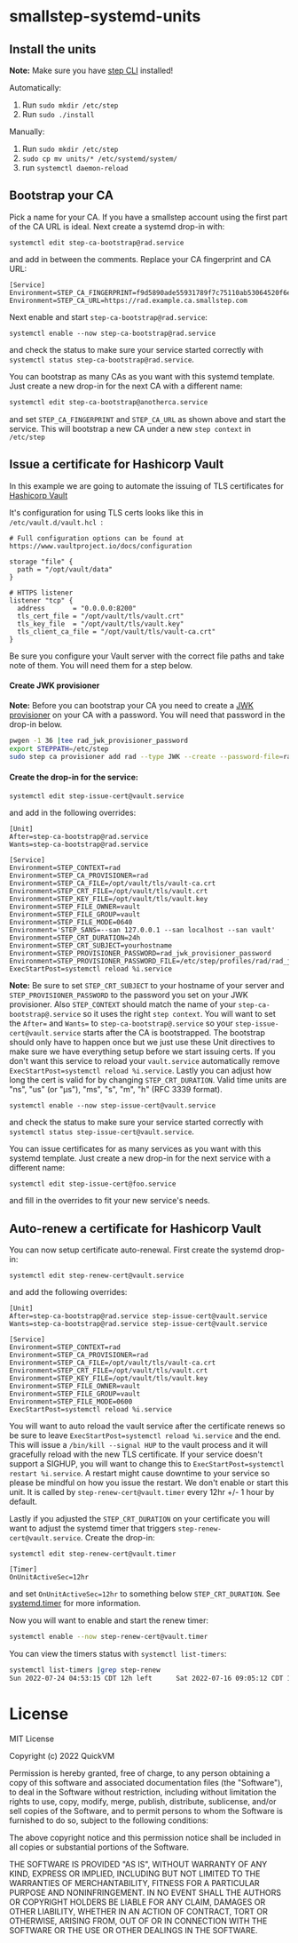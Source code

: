 # smallstep-systemd-units

## Install the units

**Note:** Make sure you have [step CLI](https://smallstep.com/docs/step-cli/installation) installed!

Automatically:
1. Run `sudo mkdir /etc/step`
1. Run `sudo ./install`

Manually:
1. Run `sudo mkdir /etc/step`
1. `sudo cp mv units/* /etc/systemd/system/`
1. run `systemctl daemon-reload`

## Bootstrap your CA

Pick a name for your CA. If you have a smallstep account using the first part of the CA URL is ideal. Next create a systemd drop-in with:

```
systemctl edit step-ca-bootstrap@rad.service
```
and add in between the comments. Replace your CA fingerprint and CA URL:

```
[Service]
Environment=STEP_CA_FINGERPRINT=f9d5890ade55931789f7c75110ab53064520f6e8aab65509ea53dc463e6f4911
Environment=STEP_CA_URL=https://rad.example.ca.smallstep.com
```

Next enable and start `step-ca-bootstrap@rad.service`:

```
systemctl enable --now step-ca-bootstrap@rad.service
```

and check the status to make sure your service started correctly with `systemctl status step-ca-bootstrap@rad.service`.

You can bootstrap as many CAs as you want with this systemd template. Just create a new drop-in for the next CA with a different name:

```bash
systemctl edit step-ca-bootstrap@anotherca.service
```

and set `STEP_CA_FINGERPRINT` and `STEP_CA_URL` as shown above and start the service. This will bootstrap a new CA under a new `step context` in `/etc/step`

## Issue a certificate for Hashicorp Vault

In this example we are going to automate the issuing of TLS certificates for [Hashicorp Vault](https://www.vaultproject.io/)

It's configuration for using TLS certs looks like this in `/etc/vault.d/vault.hcl `:

```hcl
# Full configuration options can be found at https://www.vaultproject.io/docs/configuration

storage "file" {
  path = "/opt/vault/data"
}

# HTTPS listener
listener "tcp" {
  address       = "0.0.0.0:8200"
  tls_cert_file = "/opt/vault/tls/vault.crt"
  tls_key_file  = "/opt/vault/tls/vault.key"
  tls_client_ca_file = "/opt/vault/tls/vault-ca.crt"
}
```

Be sure you configure your Vault server with the correct file paths and take note of them. You will need them for a step below.

#### Create JWK provisioner
**Note:** Before you can bootstrap your CA you need to create a [JWK provisioner](https://smallstep.com/docs/step-ca/provisioners/#jwk=) on your CA with a password. You will need that password in the drop-in below.

```bash
pwgen -1 36 |tee rad_jwk_provisioner_password
export STEPPATH=/etc/step
sudo step ca provisioner add rad --type JWK --create --password-file=rad_jwk_provisioner_password
```

#### Create the drop-in for the service:

```
systemctl edit step-issue-cert@vault.service
```

and add in the following overrides:

```
[Unit]
After=step-ca-bootstrap@rad.service
Wants=step-ca-bootstrap@rad.service

[Service]
Environment=STEP_CONTEXT=rad
Environment=STEP_CA_PROVISIONER=rad
Environment=STEP_CA_FILE=/opt/vault/tls/vault-ca.crt
Environment=STEP_CRT_FILE=/opt/vault/tls/vault.crt
Environment=STEP_KEY_FILE=/opt/vault/tls/vault.key
Environment=STEP_FILE_OWNER=vault
Environment=STEP_FILE_GROUP=vault
Environment=STEP_FILE_MODE=0640
Environment='STEP_SANS=--san 127.0.0.1 --san localhost --san vault'
Environment=STEP_CRT_DURATION=24h
Environment=STEP_CRT_SUBJECT=yourhostname
Environment=STEP_PROVISIONER_PASSWORD=rad_jwk_provisioner_password
Environment=STEP_PROVISIONER_PASSWORD_FILE=/etc/step/profiles/rad/rad_jwk_provisioner_password
ExecStartPost=systemctl reload %i.service
```

**Note:** Be sure to set `STEP_CRT_SUBJECT` to your hostname of your server and `STEP_PROVISIONER_PASSWORD` to the password you set on your JWK provisioner. Also `STEP_CONTEXT` should match the name of your `step-ca-bootstrap@.service` so it uses the right `step context`. You will want to set the `After=` and `Wants=` to `step-ca-bootstrap@.service` so your `step-issue-cert@vault.service` starts after the CA is bootstrapped. The bootstrap should only have to happen once but we just use these Unit directives to make sure we have everything setup before we start issuing certs. If you don't want this service to reload your `vault.service` automatically remove `ExecStartPost=systemctl reload %i.service`. Lastly you can adjust how long the cert is valid for by changing `STEP_CRT_DURATION`. Valid time units are "ns", "us" (or "µs"), "ms", "s", "m", "h" (RFC 3339 format).

```
systemctl enable --now step-issue-cert@vault.service
```

and check the status to make sure your service started correctly with `systemctl status step-issue-cert@vault.service`.

You can issue certificates for as many services as you want with this systemd template. Just create a new drop-in for the next service with a different name:

```bash
systemctl edit step-issue-cert@foo.service
```

and fill in the overrides to fit your new service's needs.

## Auto-renew a certificate for Hashicorp Vault

You can now setup certificate auto-renewal. First create the systemd drop-in:

```
systemctl edit step-renew-cert@vault.service
```

and add the following overrides:

```
[Unit]
After=step-ca-bootstrap@rad.service step-issue-cert@vault.service
Wants=step-ca-bootstrap@rad.service step-issue-cert@vault.service

[Service]
Environment=STEP_CONTEXT=rad
Environment=STEP_CA_PROVISIONER=rad
Environment=STEP_CA_FILE=/opt/vault/tls/vault-ca.crt
Environment=STEP_CRT_FILE=/opt/vault/tls/vault.crt
Environment=STEP_KEY_FILE=/opt/vault/tls/vault.key
Environment=STEP_FILE_OWNER=vault
Environment=STEP_FILE_GROUP=vault
Environment=STEP_FILE_MODE=0600
ExecStartPost=systemctl reload %i.service
```

You will want to auto reload the vault service after the certificate renews so be sure to leave `ExecStartPost=systemctl reload %i.service` and the end. This will issue a `/bin/kill --signal HUP` to the vault process and it will gracefully reload with the new TLS certificate. If your service doesn't support a SIGHUP, you will want to change this to `ExecStartPost=systemctl restart %i.service`. A restart might cause downtime to your service so please be mindful on how you issue the restart. We don't enable or start this unit. It is called by `step-renew-cert@vault.timer` every 12hr +/- 1 hour by default.

Lastly if you adjusted the `STEP_CRT_DURATION` on your certificate you will want to adjust the systemd timer that triggers `step-renew-cert@vault.service`. Create the drop-in:

```
systemctl edit step-renew-cert@vault.timer
```

```
[Timer]
OnUnitActiveSec=12hr
```

and set `OnUnitActiveSec=12hr` to something below `STEP_CRT_DURATION`. See [systemd.timer](https://www.freedesktop.org/software/systemd/man/systemd.timer.html) for more information.

Now you will want to enable and start the renew timer:

```bash
systemctl enable --now step-renew-cert@vault.timer
```

You can view the timers status with `systemctl list-timers`:

```bash
systemctl list-timers |grep step-renew
Sun 2022-07-24 04:53:15 CDT 12h left      Sat 2022-07-16 09:05:12 CDT 1 week 0 days ago step-renew-cert@vault.timer    step-renew-cert@vault.service
```


# License

MIT License

Copyright (c) 2022 QuickVM

Permission is hereby granted, free of charge, to any person obtaining a copy
of this software and associated documentation files (the "Software"), to deal
in the Software without restriction, including without limitation the rights
to use, copy, modify, merge, publish, distribute, sublicense, and/or sell
copies of the Software, and to permit persons to whom the Software is
furnished to do so, subject to the following conditions:

The above copyright notice and this permission notice shall be included in all
copies or substantial portions of the Software.

THE SOFTWARE IS PROVIDED "AS IS", WITHOUT WARRANTY OF ANY KIND, EXPRESS OR
IMPLIED, INCLUDING BUT NOT LIMITED TO THE WARRANTIES OF MERCHANTABILITY,
FITNESS FOR A PARTICULAR PURPOSE AND NONINFRINGEMENT. IN NO EVENT SHALL THE
AUTHORS OR COPYRIGHT HOLDERS BE LIABLE FOR ANY CLAIM, DAMAGES OR OTHER
LIABILITY, WHETHER IN AN ACTION OF CONTRACT, TORT OR OTHERWISE, ARISING FROM,
OUT OF OR IN CONNECTION WITH THE SOFTWARE OR THE USE OR OTHER DEALINGS IN THE
SOFTWARE.
